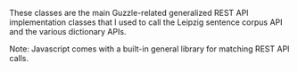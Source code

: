 These classes are the main Guzzle-related generalized REST API implementation classes that I used to call the Leipzig sentence corpus API and the various
dictionary APIs.

Note: Javascript comes with a built-in general library for matching REST API calls.
